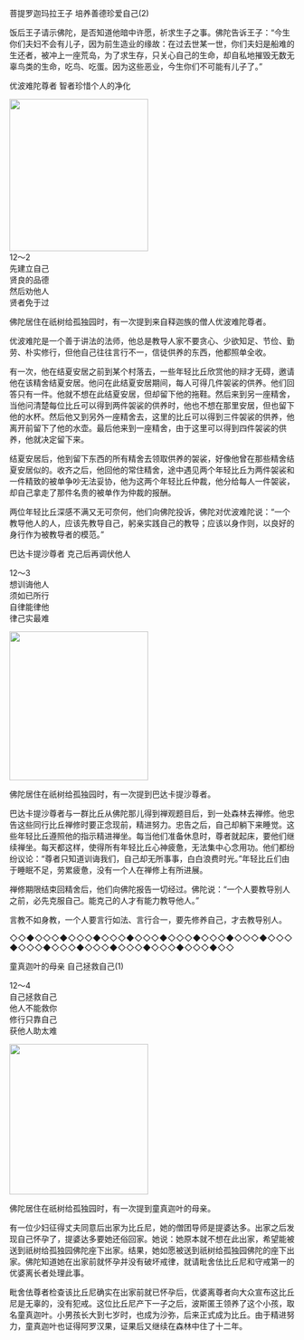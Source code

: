 菩提罗迦玛拉王子 培养善德珍爱自己(2)

饭后王子请示佛陀，是否知道他暗中许愿，祈求生子之事。佛陀告诉王子：“今生你们夫妇不会有儿子，因为前生造业的缘故：在过去世某一世，你们夫妇是船难的生还者，被冲上一座荒岛，为了求生存，只关心自己的生命，却自私地摧毁无数无辜鸟类的生命，吃鸟、吃蛋。因为这些恶业，今生你们不可能有儿子了。”

优波难陀尊者 智者珍惜个人的净化

<div class="e2">
<img src="images/fjj-52-1.jpg" width="245" height="269"/>
<div>
12～2<br>
 先建立自己<br>
 贤良的品德<br>
 然后劝他人<br>
 贤者免于过
</div>
</div>

佛陀居住在祇树给孤独园时，有一次提到来自释迦族的僧人优波难陀尊者。

优波难陀是一个善于讲法的法师，他总是教导人家不要贪心、少欲知足、节俭、勤劳、朴实修行，但他自己往往言行不一，信徒供养的东西，他都照单全收。

有一次，他在结夏安居之前到某个村落去，一些年轻比丘欣赏他的辩才无碍，邀请他在该精舍结夏安居。他问在此结夏安居期间，每人可得几件袈裟的供养。他们回答只有一件。他就不想在此结夏安居，但却留下他的拖鞋。然后来到另一座精舍，当他问清楚每位比丘可以得到两件袈裟的供养时，他也不想在那里安居，但也留下他的水杯。然后他又到另外一座精舍去，这里的比丘可以得到三件袈裟的供养，他离开前留下了他的水壶。最后他来到一座精舍，由于这里可以得到四件袈裟的供养，他就决定留下来。

结夏安居后，他到留下东西的所有精舍去领取供养的袈裟，好像他曾在那些精舍结夏安居似的。收齐之后，他回他的常住精舍，途中遇见两个年轻比丘为两件袈裟和一件精致的被单争吵无法妥协，他为这两个年轻比丘仲裁，他分给每人一件袈裟，却自己拿走了那件名贵的被单作为仲裁的报酬。

两位年轻比丘深感不满又无可奈何，他们向佛陀投诉，佛陀对优波难陀说：“一个教导他人的人，应该先教导自己，躬亲实践自己的教导；应该以身作则，以良好的身行作为被教导者的模范。”



巴达卡提沙尊者 克己后再调伏他人

<div class="e2">
<div>
 <p class="p13-5">12～3<br>
 想训诲他人<br>
 须如已所行<br>
 自律能律他<br>
 律己实最难</p> 
</div>
<img src="images/fjj-52-2.jpg" width="245" height="263"/>
</div>

佛陀居住在祇树给孤独园时，有一次提到巴达卡提沙尊者。

巴达卡提沙尊者与一群比丘从佛陀那儿得到禅观题目后，到一处森林去禅修。他忠告这些同行比丘禅修时要正念现前，精进努力。忠告之后，自己却躺下来睡觉。这些年轻比丘遵照他的指示精进禅坐。每当他们准备休息时，尊者就起床，要他们继续禅坐。每天都这样，使得所有年轻比丘心神疲惫，无法集中心念用功。他们都纷纷议论：“尊者只知道训诲我们，自己却无所事事，白白浪费时光。”年轻比丘们由于睡眠不足，劳累疲惫，没有一个人在禅修上有所进展。

禅修期限结束回精舍后，他们向佛陀报告一切经过。佛陀说：“一个人要教导别人之前，必先克服自己。能克己的人才有能力教导他人。”

言教不如身教，一个人要言行如法、言行合一，要先修养自己，才去教导别人。

◇◇◆◇◇◇◆◇◇◇◆◇◇◇◆◇◇◇◆◇◇◇◆◇◇◇◆◇◇◇◆◇◇◇◆◇◇◇◆◇◇◇◆◇◇◇◆◇◇◇◆◇◇◇◆◇◇◇◆◇◇



童真迦叶的母亲 自己拯救自己(1)



<div class="e2">
<div>
 <p class="p13-5">12～4<br>
 自己拯救自己<br>
 他人不能救你<br>
 修行只靠自己<br>
 获他人助太难<br>
 </p> 
</div>
<img src="images/fjj-52-3.jpg" width="245" height="266"/>
</div>

佛陀居住在祇树给孤独园时，有一次提到童真迦叶的母亲。

有一位少妇征得丈夫同意后出家为比丘尼，她的僧团导师是提婆达多。出家之后发现自己怀孕了，提婆达多要她还俗回家。她说：她原本就不想在此出家，希望能被送到祇树给孤独园佛陀座下出家。结果，她如愿被送到祇树给孤独园佛陀的座下出家。佛陀知道她在出家前就怀孕并没有破坏戒律，就请毗舍佉比丘尼和守戒第一的优婆离长者处理此事。

毗舍佉尊者检查该比丘尼确实在出家前就已怀孕后，优婆离尊者向大众宣布这比丘尼是无辜的，没有犯戒。这位比丘尼产下一子之后，波斯匿王领养了这个小孩，取名童真迦叶。小男孩长大到七岁时，也成为沙弥，后来正式成为比丘。由于精进努力，童真迦叶也证得阿罗汉果，证果后又继续在森林中住了十二年。
